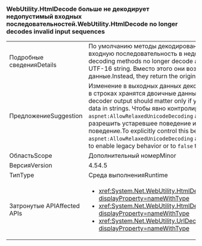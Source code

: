 ### <a name="webutilityhtmldecode-no-longer-decodes-invalid-input-sequences"></a><span data-ttu-id="0f61d-101">WebUtility.HtmlDecode больше не декодирует недопустимый входных последовательностей.</span><span class="sxs-lookup"><span data-stu-id="0f61d-101">WebUtility.HtmlDecode no longer decodes invalid input sequences</span></span>

|   |   |
|---|---|
|<span data-ttu-id="0f61d-102">Подробные сведения</span><span class="sxs-lookup"><span data-stu-id="0f61d-102">Details</span></span>|<span data-ttu-id="0f61d-103">По умолчанию методы декодирования больше не декодируют недопустимую входную последовательность в недопустимую строку UTF-16.</span><span class="sxs-lookup"><span data-stu-id="0f61d-103">By default, decoding methods no longer decode an invalid input sequence into an invalid UTF-16 string.</span></span> <span data-ttu-id="0f61d-104">Вместо этого они возвращают исходные входные данные.</span><span class="sxs-lookup"><span data-stu-id="0f61d-104">Instead, they return the original input.</span></span>|
|<span data-ttu-id="0f61d-105">Предложение</span><span class="sxs-lookup"><span data-stu-id="0f61d-105">Suggestion</span></span>|<span data-ttu-id="0f61d-106">Изменение в выходных данных декодера может иметь значение, только если в строках хранятся двоичные данные, а не данные UTF-16.</span><span class="sxs-lookup"><span data-stu-id="0f61d-106">The change in decoder output should matter only if you store binary data instead of UTF-16 data in strings.</span></span> <span data-ttu-id="0f61d-107">Чтобы явно контролировать это поведение, присвойте <code>aspnet:AllowRelaxedUnicodeDecoding</code> атрибут [appSettings](~/docs/framework/configure-apps/file-schema/appsettings/index.md) элемент <code>true</code> чтобы разрешить устаревшее поведение или <code>false</code> чтобы разрешить текущее поведение.</span><span class="sxs-lookup"><span data-stu-id="0f61d-107">To explicitly control this behavior, set the <code>aspnet:AllowRelaxedUnicodeDecoding</code> attribute of the [appSettings](~/docs/framework/configure-apps/file-schema/appsettings/index.md) element to <code>true</code> to enable legacy behavior or to <code>false</code> to enable the current behavior.</span></span>|
|<span data-ttu-id="0f61d-108">Область</span><span class="sxs-lookup"><span data-stu-id="0f61d-108">Scope</span></span>|<span data-ttu-id="0f61d-109">Дополнительный номер</span><span class="sxs-lookup"><span data-stu-id="0f61d-109">Minor</span></span>|
|<span data-ttu-id="0f61d-110">Версия</span><span class="sxs-lookup"><span data-stu-id="0f61d-110">Version</span></span>|<span data-ttu-id="0f61d-111">4.5</span><span class="sxs-lookup"><span data-stu-id="0f61d-111">4.5</span></span>|
|<span data-ttu-id="0f61d-112">Тип</span><span class="sxs-lookup"><span data-stu-id="0f61d-112">Type</span></span>|<span data-ttu-id="0f61d-113">Среда выполнения</span><span class="sxs-lookup"><span data-stu-id="0f61d-113">Runtime</span></span>|
|<span data-ttu-id="0f61d-114">Затронутые API</span><span class="sxs-lookup"><span data-stu-id="0f61d-114">Affected APIs</span></span>|<ul><li><xref:System.Net.WebUtility.HtmlDecode(System.String)?displayProperty=nameWithType></li><li><xref:System.Net.WebUtility.HtmlDecode(System.String,System.IO.TextWriter)?displayProperty=nameWithType></li><li><xref:System.Net.WebUtility.UrlDecode(System.String)?displayProperty=nameWithType></li></ul>|

